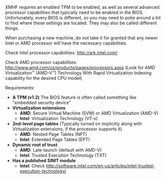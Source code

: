 XMHF requires an enabled TPM to be enabled, as well as several
advanced processor capabilities that typically need to be enabled in
the BIOS. Unfortunately, every BIOS is different, so you may need to
poke around a bit to find where these settings are located. They may
also be called different things.

When purchasing a new machine, do *not* take it for granted that any
newer Intel or AMD processor will have the necessary capabilities.

Check Intel processor capabilities: <http://ark.intel.com/>

Check AMD processor capabilities:
<http://www.amd.com/us/products/pages/processors.aspx>
(Look for AMD Virtualization™ (AMD-V™) Technology With Rapid Virtualization
Indexing capability for the desired CPU model)

Requirements:

* **A TPM (v1.2)** The BIOS feature is often called something like
    "embedded security device"
* **Virtualization extensions**
    * **AMD**: Secure Virtual Machine (SVM) or AMD Virtualization (AMD-V)
    * **Intel**: Virtualization Technology (VT-x)
* **2nd-level page tables** (Typically turned on implicitly along with Virtualization extensions, if the processor supports it)
    * **AMD**: Nested Page Tables (NPT)
    * **Intel**: Extended Page Tables (EPT)
* **Dynamic root of trust**
    * **AMD**: Late-launch (default with AMD-V)
    * **Intel**: Trusted Execution Technology (TXT)
* **Has a published SINIT module**
    * **Intel**: Check <http://software.intel.com/en-us/articles/intel-trusted-execution-technology/>
